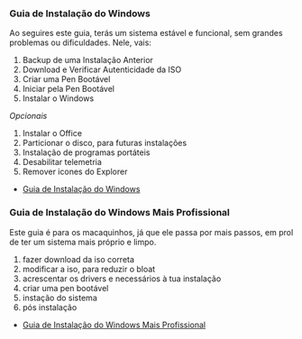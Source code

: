 ### Guia de Instalação do Windows

Ao seguires este guia, terás um sistema estável e funcional, sem grandes problemas ou dificuldades. Nele, vais:

1. Backup de uma Instalação Anterior
2. Download e Verificar Autenticidade da ISO
3. Criar uma Pen Bootável
4. Iniciar pela Pen Bootável
5. Instalar o Windows

*Opcionais*

1. Instalar o Office
2. Particionar o disco, para futuras instalações
3. Instalação de programas portáteis
4. Desabilitar telemetria
5. Remover icones do Explorer

- [Guia de Instalação do Windows](https://rentry.org/windowsinstallguide)

### Guia de Instalação do Windows Mais Profissional

Este guia é para os macaquinhos, já que ele passa por mais passos, em prol de ter um sistema mais próprio e limpo.

1. fazer download da iso correta
2. modificar a iso, para reduzir o bloat
3. acrescentar os drivers e necessários à tua instalação
4. criar uma pen bootável
5. instação do sistema
6. pós instalação

- [Guia de Instalação do Windows Mais Profissional](https://rentry.org/ltsc)


